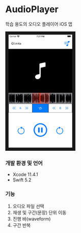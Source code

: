 # AudioPlayer

학습 용도의 오디오 플레이어 iOS 앱

<img src="images/screenshot1.png"  width="200" border="10">


### 개발 환경 및 언어

- Xcode 11.4.1
- Swift 5.2

### 기능

1. 오디오 파일 선택
2. 재생 및 구간(문장) 단위 이동
3. 진행 바(waveform)
4. 구간 반복
